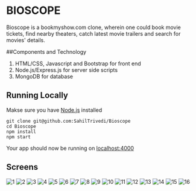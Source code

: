 # BIOSCOPE

Bioscope is a bookmyshow.com clone, wherein one could book movie tickets, find nearby theaters, catch latest movie trailers and search for movies' details.

##Components and Technology

1. HTML/CSS, Javascript and Bootstrap for front end
2. Node.js/Express.js for server side scripts
3. MongoDB for database

## Running Locally

Makse sure you have [Node.js](https://nodejs.org/en/) installed

```
git clone git@github.com:SahilTrivedi/Bioscope
cd Bioscope
npm install
npm start
```

Your app should now be running on [localhost:4000](https://localhost:4000)

## Screens


![1](screenshots/1.png)
![2](screenshots/2.png)
![3](screenshots/3.png)
![4](screenshots/4.png)
![5](screenshots/5.png)
![6](screenshots/6.png)
![7](screenshots/7.png)
![8](screenshots/8.png)
![9](screenshots/9.png)
![10](screenshots/10.png)
![11](screenshots/11.png)
![12](screenshots/12.png)
![13](screenshots/13.png)
![14](screenshots/14.png)
![15](screenshots/15.png)
![16](screenshots/16.png)




